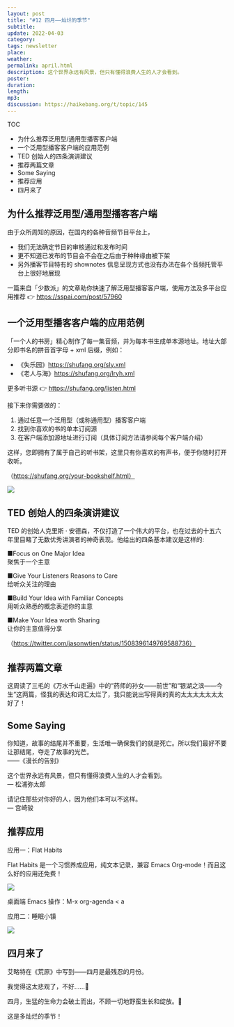 ```yaml
---
layout: post
title: "#12 四月——灿烂的季节"
subtitle: 
update: 2022-04-03
category: 
tags: newsletter
place: 
weather: 
permalink: april.html
description: 这个世界永远有风景，但只有懂得浪费人生的人才会看到。
poster: 
duration: 
length: 
mp3: 
discussion: https://haikebang.org/t/topic/145
---
```


TOC
- 为什么推荐泛用型/通用型播客客户端
- 一个泛用型播客客户端的应用范例
- TED 创始人的四条演讲建议
- 推荐两篇文章
- Some Saying
- 推荐应用
- 四月来了

## 为什么推荐泛用型/通用型播客客户端

由于众所周知的原因，在国内的各种音频节目平台上，

- 我们无法确定节目的审核通过和发布时间
- 更不知道已发布的节目会不会在之后由于种种缘由被下架
- 另外播客节目特有的 shownotes 信息呈现方式也没有办法在各个音频托管平台上很好地展现

一篇来自「少数派」的文章助你快速了解泛用型播客客户端，使用方法及多平台应用推荐 👉 https://sspai.com/post/57960

## 一个泛用型播客客户端的应用范例

「一个人的书房」精心制作了每一集音频，并为每本书生成单本源地址。地址大部分即书名的拼音首字母 + xml 后缀，例如：

- 《失乐园》https://shufang.org/sly.xml
- 《老人与海》https://shufang.org/lryh.xml

更多听书源 👉 https://shufang.org/listen.html

接下来你需要做的：

1. 通过任意一个泛用型（或称通用型）播客客户端
2. 找到你喜欢的书的单本订阅源
3. 在客户端添加源地址进行订阅（具体订阅方法请参阅每个客户端介绍）

这样，您即拥有了属于自己的听书架，这里只有你喜欢的有声书，便于你随时打开收听。

（https://shufang.org/your-bookshelf.html）

![](/images/2022/04/bookshelf.jpg)

## TED 创始人的四条演讲建议

TED 的创始人克里斯 · 安德森，不仅打造了一个伟大的平台，也在过去的十五六年里目睹了无数优秀讲演者的神奇表现。他给出的四条基本建议是这样的:

■Focus on One Major Idea  
聚焦于一个主意

■Give Your Listeners Reasons to Care  
给听众关注的理由

■Build Your Idea with Familiar Concepts  
用听众熟悉的概念表述你的主意

■Make Your Idea worth Sharing  
让你的主意值得分享

（https://twitter.com/jasonwtien/status/1508396149769588736）

## 推荐两篇文章

这周读了三毛的《万水千山走遍》中的“药师的孙女——前世”和“银湖之滨——今生”这两篇，怪我的表达和词汇太烂了，我只能说出写得真的真的太太太太太太太好了！

## Some Saying

你知道，故事的结尾并不重要，生活唯一确保我们的就是死亡。所以我们最好不要让那结尾，夺走了故事的光芒。  
——《漫长的告别》

这个世界永远有风景，但只有懂得浪费人生的人才会看到。  
— 松浦弥太郎

请记住那些对你好的人，因为他们本可以不这样。 ​  
— 宫崎骏

## 推荐应用

应用一：Flat Habits

Flat Habits 是一个习惯养成应用，纯文本记录，兼容 Emacs Org-mode！而且这么好的应用还免费！

![](/images/2022/04/flat-habits.jpg)

桌面端 Emacs 操作：M-x org-agenda < a

应用二：睡眠小镇

![](/images/2022/04/sleeptown.jpg)

## 四月来了

艾略特在《荒原》中写到——四月是最残忍的月份。

我觉得这太悲观了，不好……🐶

四月，生猛的生命力会破土而出，不顾一切地野蛮生长和绽放。💪

这是多灿烂的季节！